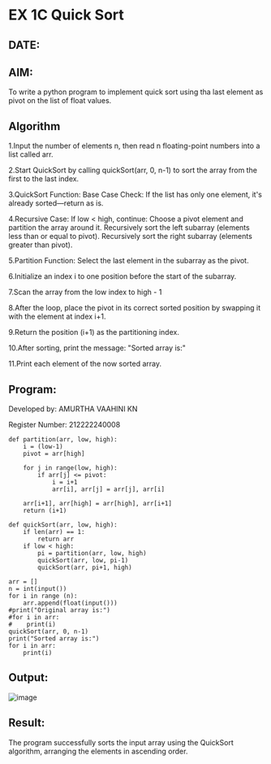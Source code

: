 # EX 1C Quick Sort
## DATE:
## AIM:
To write a python program to implement quick sort using tha last element as pivot on the list of float values.

## Algorithm

1.Input the number of elements n, then read n floating-point numbers into a list called arr.

2.Start QuickSort by calling quickSort(arr, 0, n-1) to sort the array from the first to the last index.

3.QuickSort Function: Base Case Check: If the list has only one element, it's already sorted—return as is.

4.Recursive Case: If low < high, continue:
  Choose a pivot element and partition the array around it.
  Recursively sort the left subarray (elements less than or equal to pivot).
  Recursively sort the right subarray (elements greater than pivot).

5.Partition Function: Select the last element in the subarray as the pivot.

6.Initialize an index i to one position before the start of the subarray.

7.Scan the array from the low index to high - 1

8.After the loop, place the pivot in its correct sorted position by swapping it with the element at index i+1.

9.Return the position (i+1) as the partitioning index.

10.After sorting, print the message: "Sorted array is:"

11.Print each element of the now sorted array.

## Program:
Developed by: AMURTHA VAAHINI KN

Register Number: 212222240008

```
def partition(arr, low, high):
    i = (low-1)
    pivot = arr[high]

    for j in range(low, high):
        if arr[j] <= pivot:
            i = i+1
            arr[i], arr[j] = arr[j], arr[i]

    arr[i+1], arr[high] = arr[high], arr[i+1]
    return (i+1)

def quickSort(arr, low, high):
    if len(arr) == 1:
        return arr
    if low < high:
        pi = partition(arr, low, high)
        quickSort(arr, low, pi-1)
        quickSort(arr, pi+1, high)

arr = []
n = int(input())
for i in range (n):
    arr.append(float(input()))
#print("Original array is:")
#for i in arr:
#    print(i)
quickSort(arr, 0, n-1)
print("Sorted array is:")
for i in arr:
    print(i)
```

## Output:
![image](https://github.com/user-attachments/assets/8e3631dd-f103-430e-9dd3-4b4f9a930d3e)

## Result:
The program successfully sorts the input array using the QuickSort algorithm, arranging the elements in ascending order.
